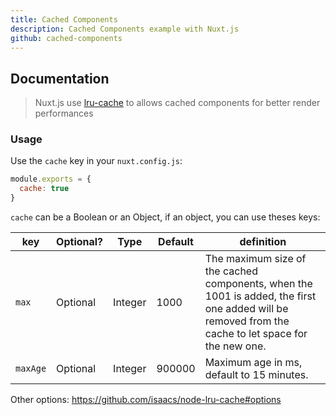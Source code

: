 ```yaml
---
title: Cached Components
description: Cached Components example with Nuxt.js
github: cached-components
---
```


## Documentation

> Nuxt.js use [lru-cache](https://github.com/isaacs/node-lru-cache) to allows cached components for better render performances

### Usage

Use the `cache` key in your `nuxt.config.js`:
```js
module.exports = {
  cache: true
}
```

`cache` can be a Boolean or an Object, if an object, you can use theses keys:

| key  | Optional? | Type | Default | definition |
|------|------------|-----|---------|------------|
| `max` | Optional | Integer | 1000 | The maximum size of the cached components, when the 1001 is added, the first one added will be removed from the cache to let space for the new one. |
| `maxAge` | Optional | Integer | 900000 | Maximum age in ms, default to 15 minutes. |

Other options: https://github.com/isaacs/node-lru-cache#options

